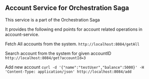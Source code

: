 ## Account Service for Orchestration Saga

This service is a part of the Orchestration Saga

It provides the following end points for account related operations in account-service.

Fetch All accounts from the system.
`http://localhost:8084/getAll`

Search account from the system for given accountID
`http://localhost:8084/get?accountId=3`

Add new account
`curl -d '{"name":"testUser","balance":5000}' -H 'Content-Type: application/json' http://localhost:8084/add`

